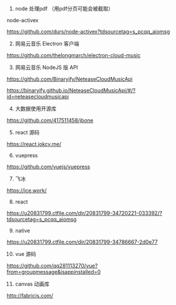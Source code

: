 1. node 处理pdf （用pdf分页可能会被截取）

node-activex

https://github.com/durs/node-activex?tdsourcetag=s_pcqq_aiomsg

2.  网易云音乐 Electron  客户端

https://github.com/thelongmarch/electron-cloud-music

3. 网易云音乐 NodeJS 版 API

https://github.com/Binaryify/NeteaseCloudMusicApi

https://binaryify.github.io/NeteaseCloudMusicApi/#/?id=neteasecloudmusicapi

4. 大数据使用开源库

https://github.com/417511458/jbone

5. react 源码

https://react.jokcy.me/

6. vuepress

https://github.com/vuejs/vuepress

7. 飞冰

https://ice.work/


8. react

https://u20831799.ctfile.com/dir/20831799-34720221-033392/?tdsourcetag=s_pcqq_aiomsg

9. native

https://u20831799.ctfile.com/dir/20831799-34786667-2d0e77

10. vue 源码

https://github.com/qq281113270/vue?from=groupmessage&isappinstalled=0


11. canvas 动画库

http://fabricjs.com/
